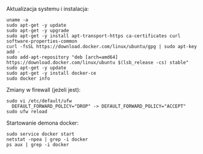 Aktualizacja systemu i instalacja:
```
uname -a
sudo apt-get -y update
sudo apt-get -y upgrade
sudo apt-get -y install apt-transport-https ca-certificates curl software-properties-common
curl -fsSL https://download.docker.com/linux/ubuntu/gpg | sudo apt-key add -
sudo add-apt-repository "deb [arch=amd64] https://download.docker.com/linux/ubuntu $(lsb_release -cs) stable"
sudo apt-get -y update
sudo apt-get -y install docker-ce
sudo docker info
```
Zmiany w firewall (jeżeli jest):
```
sudo vi /etc/default/ufw
  DEFAULT_FORWARD_POLICY="DROP" -> DEFAULT_FORWARD_POLICY="ACCEPT"
sudo ufw reload
```
Startowanie demona docker:
```
sudo service docker start
netstat -npea | grep -i docker
ps aux | grep -i docker
```
